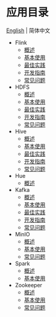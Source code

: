 # 应用目录

[English](../../en/catalog-overview/catalogs.md) | 简体中文

* Flink
  * [概述](./Flink/overview.md)
  * [基本使用](./Flink/common-usage.md)
  * [最佳实践](./Flink/best-practice.md)
  * [开发指南](./Flink/developer-guide.md)
  * [常见问题](./Flink/FAQs.md)
* HDFS
  * [概述](./HDFS/overview.md)
  * [基本使用](./HDFS/common-usage.md)
  * [最佳实践](./HDFS/best-practice.md)
  * [开发指南](./HDFS/developer-guide.md)
  * [常见问题](./HDFS/FAQs.md)
* Hive
  * [概述](./Hive/overview.md)
  * [基本使用](./Hive/common-usage.md)
  * [最佳实践](./Hive/best-practice.md)
  * [开发指南](./Hive/developer-guide.md)
  * [常见问题](./Hive/FAQs.md)
* Hue
  * [概述](./Hue/overview.md)
* Kafka
  * [概述](./Kafka/overview.md)
  * [基本使用](./Kafka/common-usage.md)
  * [最佳实践](./Kafka/best-practice.md)
  * [开发指南](./Kafka/developer-guide.md)
  * [常见问题](./Kafka/FAQs.md)
* MinIO
  * [概述](./MinIO/overview.md)
  * [基本使用](./MinIO/common-usage.md)
  * [常见问题](./MinIO/FAQs.md)
* Spark
  * [概述](./Spark/overview.md)
  * [基本使用](./Spark/common-usage.md)
* Zookeeper
  * [概述](./Zookeeper/overview.md)
  * [基本使用](./Zookeeper/common-usage.md)
  * [常见问题](./Zookeeper/FAQs.md)